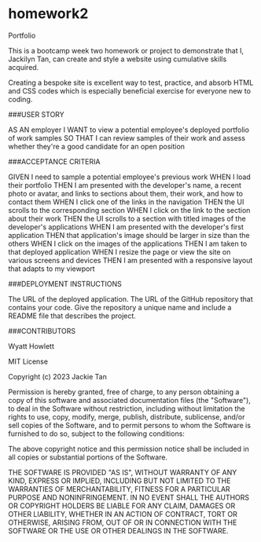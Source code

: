 # homework2
Portfolio

This is a bootcamp week two homework or project to demonstrate that I, Jackilyn Tan, can create and style a website using cumulative skills acquired.

Creating a bespoke site is excellent way to test, practice, and absorb HTML and CSS codes which is especially beneficial exercise for everyone new to coding.



###USER STORY

AS AN employer
I WANT to view a potential employee's deployed portfolio of work samples
SO THAT I can review samples of their work and assess whether they're a good candidate for an open position




###ACCEPTANCE CRITERIA

GIVEN I need to sample a potential employee's previous work
WHEN I load their portfolio
THEN I am presented with the developer's name, a recent photo or avatar, and links to sections about them, their work, and how to contact them
WHEN I click one of the links in the navigation
THEN the UI scrolls to the corresponding section
WHEN I click on the link to the section about their work
THEN the UI scrolls to a section with titled images of the developer's applications
WHEN I am presented with the developer's first application
THEN that application's image should be larger in size than the others
WHEN I click on the images of the applications
THEN I am taken to that deployed application
WHEN I resize the page or view the site on various screens and devices
THEN I am presented with a responsive layout that adapts to my viewport



###DEPLOYMENT INSTRUCTIONS

The URL of the deployed application.
The URL of the GitHub repository that contains your code. Give the repository a unique name and include a README file that describes the project.



###CONTRIBUTORS

Wyatt Howlett




MIT License

Copyright (c) 2023 Jackie Tan

Permission is hereby granted, free of charge, to any person obtaining a copy
of this software and associated documentation files (the "Software"), to deal
in the Software without restriction, including without limitation the rights
to use, copy, modify, merge, publish, distribute, sublicense, and/or sell
copies of the Software, and to permit persons to whom the Software is
furnished to do so, subject to the following conditions:

The above copyright notice and this permission notice shall be included in all
copies or substantial portions of the Software.

THE SOFTWARE IS PROVIDED "AS IS", WITHOUT WARRANTY OF ANY KIND, EXPRESS OR
IMPLIED, INCLUDING BUT NOT LIMITED TO THE WARRANTIES OF MERCHANTABILITY,
FITNESS FOR A PARTICULAR PURPOSE AND NONINFRINGEMENT. IN NO EVENT SHALL THE
AUTHORS OR COPYRIGHT HOLDERS BE LIABLE FOR ANY CLAIM, DAMAGES OR OTHER
LIABILITY, WHETHER IN AN ACTION OF CONTRACT, TORT OR OTHERWISE, ARISING FROM,
OUT OF OR IN CONNECTION WITH THE SOFTWARE OR THE USE OR OTHER DEALINGS IN THE
SOFTWARE.
